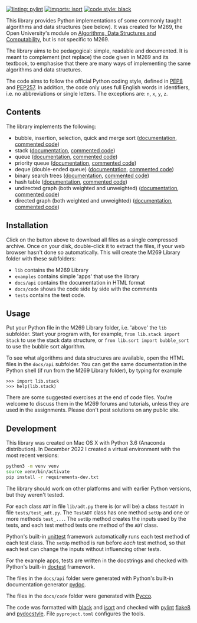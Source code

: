 [![linting: pylint](https://img.shields.io/badge/linting-pylint-yellowgreen)](https://github.com/PyCQA/pylint)
[![imports: isort](https://img.shields.io/badge/imports-isort-%231674b1?style=flat&labelColor=ef8336)](https://pycqa.github.io/isort/)
[![code style: black](https://img.shields.io/badge/code%20style-black-black)](https://github.com/psf/black)

This library provides Python implementations of some
commonly taught algorithms and data structures (see below).
It was created for M269, the Open University's
module on [Algorithms, Data Structures and Computability](http://www.open.ac.uk/courses/modules/m269),
but is not specific to M269.

The library aims to be pedagogical: simple, readable and documented.
It is meant to complement (not replace) the code
given in M269 and its textbook,
to emphasise that there are many ways of implementing
the same algorithms and data structures.

The code aims to follow the official Python coding style,
defined in [PEP8](http://pep8.org)
and [PEP257](https://www.python.org/dev/peps/pep-0257/).
In addition, the code only uses full English words in identifiers,
i.e. no abbreviations or single letters.
The exceptions are: `n`, `x`, `y`, `z`.

## Contents

The library implements the following:

- bubble, insertion, selection, quick and merge sort ([documentation](http://mwermelinger.github.io/m269-library/api/sort.html), [commented code](http://mwermelinger.github.io/m269-library/code/sort.html))
- stack ([documentation](http://mwermelinger.github.io/m269-library/api/stack.html), [commented code](http://mwermelinger.github.io/m269-library/code/stack.html))
- queue ([documentation](http://mwermelinger.github.io/m269-library/api/queue.html), [commented code](http://mwermelinger.github.io/m269-library/code/queue.html))
- priority queue ([documentation](http://mwermelinger.github.io/m269-library/api/priority_queue.html), [commented code](http://mwermelinger.github.io/m269-library/code/priority_queue.html))
- deque (double-ended queue) ([documentation](http://mwermelinger.github.io/m269-library/api/deque.html), [commented code](http://mwermelinger.github.io/m269-library/code/deque.html))
- binary search trees ([documentation](http://mwermelinger.github.io/m269-library/api/bst.html), [commented code](http://mwermelinger.github.io/m269-library/code/bst.html))
- hash table ([documentation](http://mwermelinger.github.io/m269-library/api/hash_table.html), [commented code](http://mwermelinger.github.io/m269-library/code/hash_table.html))
- undirected graph (both weighted and unweighted) ([documentation](http://mwermelinger.github.io/m269-library/api/graph.html), [commented code](http://mwermelinger.github.io/m269-library/code/graph.html))
- directed graph (both weighted and unweighted) ([documentation](http://mwermelinger.github.io/m269-library/api/digraph.html), [commented code](http://mwermelinger.github.io/m269-library/code/digraph.html))

## Installation

Click on the button above to download all files as a single compressed archive.
Once on your disk, double-click it to extract the files,
if your web browser hasn't done so automatically.
This will create the M269 Library folder with these subfolders:

- `lib` contains the M269 Library
- `examples` contains simple 'apps' that use the library
- `docs/api` contains the documentation in HTML format
- `docs/code` shows the code side by side with the comments
- `tests` contains the test code.

## Usage

Put your Python file in the M269 Library folder,
i.e. 'above' the `lib` subfolder.
Start your program with, for example,
`from lib.stack import Stack` to use the stack data structure,
or `from lib.sort import bubble_sort` to use the bubble sort algorithm.

To see what algorithms and data structures are available,
open the HTML files in the `docs/api` subfolder.
You can get the same documentation in the Python shell
(if run from the M269 Library folder), by typing for example
```
>>> import lib.stack
>>> help(lib.stack)
```

There are some suggested exercises at the end of code files.
You're welcome to discuss them in the M269 forums and tutorials,
unless they are used in the assignments.
Please don't post solutions on any public site.

## Development

This library was created on Mac OS X with Python 3.6 (Anaconda distribution).
In December 2022 I created a virtual environment with the most recent versions:
```bash
python3 -m venv venv
source venv/bin/activate
pip install -r requirements-dev.txt
```
The library should work on other platforms and with earlier Python versions,
but they weren't tested.

For each class `ADT` in file `lib/adt.py` there is (or will be)
a class `TestADT` in file `tests/test_adt.py`.
The `TestADT` class has one method `setUp` and
one or more methods `test_...`.
The `setUp` method creates the inputs used by the tests,
and each test method tests one method of the `ADT` class.

Python's built-in
[unittest](https://docs.python.org/3/library/unittest.html) framework
automatically runs each test method of each test class.
The `setUp` method is run before _each_ test method,
so that each test can change the inputs without influencing other tests.

For the example apps, tests are written in the docstrings
and checked with Python's built-in
[doctest](https://docs.python.org/3/library/doctest.html) framework.

The files in the `docs/api` folder were generated with
Python's built-in documentation generator
[pydoc](https://docs.python.org/3/library/pydoc.html).

The files in the `docs/code` folder were generated with
[Pycco](https://pycco-docs.github.io/pycco/).

The code was formatted with [black](https://black.readthedocs.io/en/stable/)
and [isort](https://pycqa.github.io/isort/) and checked with
[pylint](http://pylint.org)
[flake8](http://flake8.pycqa.org/) and
[pydocstyle](http://www.pydocstyle.org/).
File `pyproject.toml` configures the tools.
